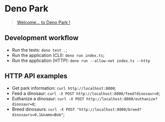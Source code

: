# Deno Park

> [Welcome... to Deno Park !](https://www.youtube.com/watch?v=-w-58hQ9dLk)

## Development workflow

- Run the tests: `deno test .`;
- Run the application (CLI): `deno run index.ts`;
- Run the application (HTTP): `deno run --allow-net index.ts --http`

## HTTP API examples

- Get park information: `curl http://localhost:8000`;
- Feed a dinosaur: `curl -X POST http://localhost:8000/feed?dinosaur=0`;
- Euthanize a dinosaur: `curl -X POST http://localhost:8000/euthanize?dinosaur=0`;
- Breed dinosaurs: `curl -X POST "http://localhost:8000/breed?dinosaurs=0,1&name=Bob"`;